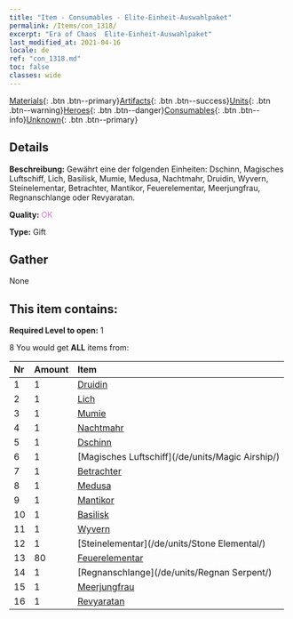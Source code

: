 ```yaml
---
title: "Item - Consumables - Elite-Einheit-Auswahlpaket"
permalink: /Items/con_1318/
excerpt: "Era of Chaos  Elite-Einheit-Auswahlpaket"
last_modified_at: 2021-04-16
locale: de
ref: "con_1318.md"
toc: false
classes: wide
---
```

 [Materials](/de/Items/){: .btn .btn--primary}[Artifacts](/de/Items/Artifacts/){: .btn .btn--success}[Units](/de/Items/Units/){: .btn .btn--warning}[Heroes](/de/Items/Heroes/){: .btn .btn--danger}[Consumables](/de/Items/Consumables/){: .btn .btn--info}[Unknown](/de/Items/Unknown/){: .btn .btn--primary}

## Details
 **Beschreibung:** Gewährt eine der folgenden Einheiten: Dschinn, Magisches Luftschiff, Lich, Basilisk, Mumie, Medusa, Nachtmahr, Druidin, Wyvern, Steinelementar, Betrachter, Mantikor, Feuerelementar, Meerjungfrau, Regnanschlange oder Revyaratan.

 **Quality:** <span style="color: #DA70D6">OK</span>

 **Type:** Gift

## Gather

  None

## This item contains:

 **Required Level to open:** 1

 8 You would get **ALL** items  from:

  | Nr | Amount |     Item    |
  |:---|:-------|:------------|
  | 1 | 1 | [Druidin](/de/units/Druid/) |  | 
  | 2 | 1 | [Lich](/de/units/Lich/) |  | 
  | 3 | 1 | [Mumie](/de/units/Mummy/) |  | 
  | 4 | 1 | [Nachtmahr](/de/units/Nightmare/) |  | 
  | 5 | 1 | [Dschinn](/de/units/Genie/) |  | 
  | 6 | 1 | [Magisches Luftschiff](/de/units/Magic Airship/) |  | 
  | 7 | 1 | [Betrachter](/de/units/Beholder/) |  | 
  | 8 | 1 | [Medusa](/de/units/Medusa/) |  | 
  | 9 | 1 | [Mantikor](/de/units/Manticore/) |  | 
  | 10 | 1 | [Basilisk](/de/units/Basilisk/) |  | 
  | 11 | 1 | [Wyvern](/de/units/Wyvern/) |  | 
  | 12 | 1 | [Steinelementar](/de/units/Stone Elemental/) |  | 
  | 13 | 80 | [Feuerelementar](/de/Items/unt_265/) |  | 
  | 14 | 1 | [Regnanschlange](/de/units/Regnan Serpent/) |  | 
  | 15 | 1 | [Meerjungfrau](/de/units/Mermaid/) |  | 
  | 16 | 1 | [Revyaratan](/de/units/Revyaratan/) |  | 

